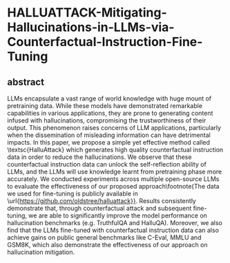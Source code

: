# HALLUATTACK-Mitigating-Hallucinations-in-LLMs-via-Counterfactual-Instruction-Fine-Tuning
## abstract
LLMs encapsulate a vast range of world knowledge with huge mount of pretraining data. While these models have demonstrated remarkable capabilities in various applications, they are prone to generating content infused with hallucinations, compromising the trustworthiness of their output. This phenomenon raises concerns of LLM applications, particularly when the dissemination of misleading information can have detrimental impacts. In this paper, we propose a simple yet effective method called \textsc{HalluAttack} which generates high quality counterfactual instruction data in order to reduce the hallucinations. We observe that these counterfactual instruction data can unlock the self-reflection ability of LLMs, and the LLMs will use knowledge learnt from pretraining phase more accurately. We conducted experiments across multiple open-source LLMs to evaluate the effectiveness of our proposed approach\footnote{The data we used for fine-tuning is publicly available in \url{https://github.com/oldstree/halluattack}}. Results consistently demonstrate that, through counterfactual attack and subsequent fine-tuning, we are able to significantly improve the model performance on hallucination benchmarks (e.g. TruthfulQA and HalluQA). Moreover, we also find that the LLMs fine-tuned with counterfactual instruction data can also achieve gains on public general benchmarks like C-Eval, MMLU and GSM8K, which also demonstrate the effectiveness of our approach on hallucination mitigation.
